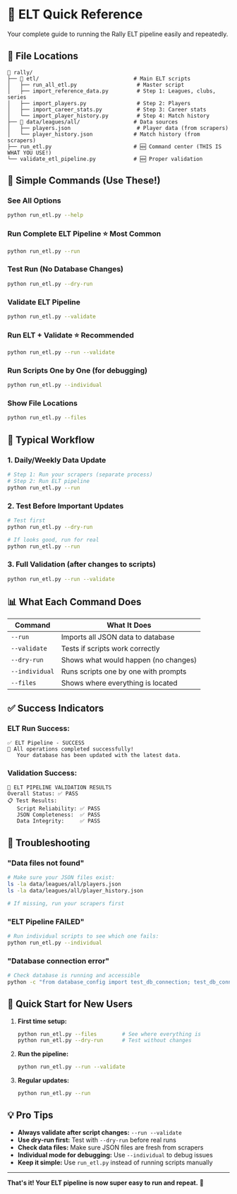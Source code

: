 # 🚀 ELT Quick Reference

Your complete guide to running the Rally ELT pipeline easily and repeatedly.

## 📁 File Locations

```
📂 rally/
├── 📁 etl/                              # Main ELT scripts
│   ├── run_all_etl.py                   # Master script
│   ├── import_reference_data.py         # Step 1: Leagues, clubs, series
│   ├── import_players.py                # Step 2: Players
│   ├── import_career_stats.py           # Step 3: Career stats
│   └── import_player_history.py         # Step 4: Match history
├── 📁 data/leagues/all/                 # Data sources
│   ├── players.json                     # Player data (from scrapers)
│   └── player_history.json             # Match history (from scrapers)
├── run_etl.py                          # 🆕 Command center (THIS IS WHAT YOU USE!)
└── validate_etl_pipeline.py            # 🆕 Proper validation
```

## 🎯 Simple Commands (Use These!)

### **See All Options**
```bash
python run_etl.py --help
```

### **Run Complete ELT Pipeline** ⭐ Most Common
```bash
python run_etl.py --run
```

### **Test Run (No Database Changes)**
```bash
python run_etl.py --dry-run
```

### **Validate ELT Pipeline**
```bash
python run_etl.py --validate
```

### **Run ELT + Validate** ⭐ Recommended
```bash
python run_etl.py --run --validate
```

### **Run Scripts One by One** (for debugging)
```bash
python run_etl.py --individual
```

### **Show File Locations**
```bash
python run_etl.py --files
```

## 🔄 Typical Workflow

### **1. Daily/Weekly Data Update**
```bash
# Step 1: Run your scrapers (separate process)
# Step 2: Run ELT pipeline
python run_etl.py --run
```

### **2. Test Before Important Updates**
```bash
# Test first
python run_etl.py --dry-run

# If looks good, run for real
python run_etl.py --run
```

### **3. Full Validation** (after changes to scripts)
```bash
python run_etl.py --run --validate
```

## 📊 What Each Command Does

| Command | What It Does |
|---------|-------------|
| `--run` | Imports all JSON data to database |
| `--validate` | Tests if scripts work correctly |
| `--dry-run` | Shows what would happen (no changes) |
| `--individual` | Runs scripts one by one with prompts |
| `--files` | Shows where everything is located |

## ✅ Success Indicators

### **ELT Run Success:**
```
✅ ELT Pipeline - SUCCESS
🎉 All operations completed successfully!
   Your database has been updated with the latest data.
```

### **Validation Success:**
```
🎯 ELT PIPELINE VALIDATION RESULTS
Overall Status: ✅ PASS
📋 Test Results:
   Script Reliability: ✅ PASS
   JSON Completeness:  ✅ PASS  
   Data Integrity:     ✅ PASS
```

## 🚨 Troubleshooting

### **"Data files not found"**
```bash
# Make sure your JSON files exist:
ls -la data/leagues/all/players.json
ls -la data/leagues/all/player_history.json

# If missing, run your scrapers first
```

### **"ELT Pipeline FAILED"**
```bash
# Run individual scripts to see which one fails:
python run_etl.py --individual
```

### **"Database connection error"**
```bash
# Check database is running and accessible
python -c "from database_config import test_db_connection; test_db_connection()"
```

## 🎯 Quick Start for New Users

1. **First time setup:**
   ```bash
   python run_etl.py --files        # See where everything is
   python run_etl.py --dry-run      # Test without changes
   ```

2. **Run the pipeline:**
   ```bash
   python run_etl.py --run --validate
   ```

3. **Regular updates:**
   ```bash
   python run_etl.py --run
   ```

## 💡 Pro Tips

- **Always validate after script changes:** `--run --validate`
- **Use dry-run first:** Test with `--dry-run` before real runs
- **Check data files:** Make sure JSON files are fresh from scrapers
- **Individual mode for debugging:** Use `--individual` to debug issues
- **Keep it simple:** Use `run_etl.py` instead of running scripts manually

---

**That's it! Your ELT pipeline is now super easy to run and repeat.** 🚀 